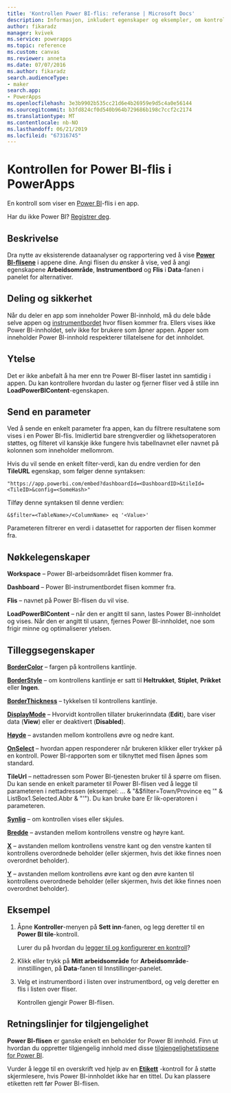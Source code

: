 ```yaml
---
title: 'Kontrollen Power BI-flis: referanse | Microsoft Docs'
description: Informasjon, inkludert egenskaper og eksempler, om kontrollen for Power BI-flis
author: fikaradz
manager: kvivek
ms.service: powerapps
ms.topic: reference
ms.custom: canvas
ms.reviewer: anneta
ms.date: 07/07/2016
ms.author: fikaradz
search.audienceType:
- maker
search.app:
- PowerApps
ms.openlocfilehash: 3e3b9902b535cc21d6e4b26959e9d5c4a0e56144
ms.sourcegitcommit: b3fd824cf0d540b964b729686b198c7ccf2c2174
ms.translationtype: MT
ms.contentlocale: nb-NO
ms.lasthandoff: 06/21/2019
ms.locfileid: "67316745"
---
```

# <a name="power-bi-tile-control-in-powerapps"></a>Kontrollen for Power BI-flis i PowerApps

En kontroll som viser en [Power BI](https://powerbi.microsoft.com)-flis i en app.

Har du ikke Power BI? [Registrer deg](https://docs.microsoft.com/power-bi/service-self-service-signup-for-power-bi).

## <a name="description"></a>Beskrivelse

Dra nytte av eksisterende dataanalyser og rapportering ved å vise **[Power BI-flisene](https://docs.microsoft.com/power-bi/service-dashboard-tiles)** i appene dine. Angi flisen du ønsker å vise, ved å angi egenskapene **Arbeidsområde**, **Instrumentbord** og **Flis** i **Data**-fanen i panelet for alternativer.

## <a name="sharing-and-security"></a>Deling og sikkerhet

Når du deler en app som inneholder Power BI-innhold, må du dele både selve appen og [instrumentbordet](https://docs.microsoft.com/power-bi/service-how-to-collaborate-distribute-dashboards-reports) hvor flisen kommer fra. Ellers vises ikke Power BI-innholdet, selv ikke for brukere som åpner appen. Apper som inneholder Power BI-innhold respekterer tillatelsene for det innholdet.

## <a name="performance"></a>Ytelse

Det er ikke anbefalt å ha mer enn tre Power BI-fliser lastet inn samtidig i appen. Du kan kontrollere hvordan du laster og fjerner fliser ved å stille inn **LoadPowerBIContent**-egenskapen.

## <a name="pass-a-parameter"></a>Send en parameter

Ved å sende en enkelt parameter fra appen, kan du filtrere resultatene som vises i en Power BI-flis. Imidlertid bare strengverdier og likhetsoperatoren støttes, og filteret vil kanskje ikke fungere hvis tabellnavnet eller navnet på kolonnen som inneholder mellomrom.

Hvis du vil sende en enkelt filter-verdi, kan du endre verdien for den **TileURL** egenskap, som følger denne syntaksen:

```
"https://app.powerbi.com/embed?dashboardId=<DashboardID>&tileId=<TileID>&config=<SomeHash>"
```

Tilføy denne syntaksen til denne verdien:

```
&$filter=<TableName>/<ColumnName> eq '<Value>'
```

Parameteren filtrerer en verdi i datasettet for rapporten der flisen kommer fra.

## <a name="key-properties"></a>Nøkkelegenskaper

**Workspace** – Power BI-arbeidsområdet flisen kommer fra.

**Dashboard** – Power BI-instrumentbordet flisen kommer fra.

**Flis** – navnet på Power BI-flisen du vil vise.

**LoadPowerBIContent** – når den er angitt til sann, lastes Power BI-innholdet og vises. Når den er angitt til usann, fjernes Power BI-innholdet, noe som frigir minne og optimaliserer ytelsen.

## <a name="additional-properties"></a>Tilleggsegenskaper

**[BorderColor](properties-color-border.md)** – fargen på kontrollens kantlinje.

**[BorderStyle](properties-color-border.md)** – om kontrollens kantlinje er satt til **Heltrukket**, **Stiplet**, **Prikket** eller **Ingen**.

**[BorderThickness](properties-color-border.md)** – tykkelsen til kontrollens kantlinje.

**[DisplayMode](properties-core.md)** – Hvorvidt kontrollen tillater brukerinndata (**Edit**), bare viser data (**View**) eller er deaktivert (**Disabled**).

**[Høyde](properties-size-location.md)** – avstanden mellom kontrollens øvre og nedre kant.

**[OnSelect](properties-core.md)** – hvordan appen responderer når brukeren klikker eller trykker på en kontroll. Power BI-rapporten som er tilknyttet med flisen åpnes som standard.

**TileUrl** – nettadressen som Power BI-tjenesten bruker til å spørre om flisen. Du kan sende en enkelt parameter til Power BI-flisen ved å legge til parameteren i nettadressen (eksempel: ... & "&$filter=Town/Province eq '" & ListBox1.Selected.Abbr & "'"). Du kan bruke bare Er lik-operatoren i parameteren.

**[Synlig](properties-core.md)** – om kontrollen vises eller skjules.

**[Bredde](properties-size-location.md)** – avstanden mellom kontrollens venstre og høyre kant.

**[X](properties-size-location.md)** – avstanden mellom kontrollens venstre kant og den venstre kanten til kontrollens overordnede beholder (eller skjermen, hvis det ikke finnes noen overordnet beholder).

**[Y](properties-size-location.md)** – avstanden mellom kontrollens øvre kant og den øvre kanten til kontrollens overordnede beholder (eller skjermen, hvis det ikke finnes noen overordnet beholder).

## <a name="example"></a>Eksempel

1. Åpne **Kontroller**-menyen på **Sett inn**-fanen, og legg deretter til en **Power BI tile**-kontroll.

    Lurer du på hvordan du [legger til og konfigurerer en kontroll](../add-configure-controls.md)?

2. Klikk eller trykk på **Mitt arbeidsområde** for **Arbeidsområde**-innstillingen, på **Data**-fanen til Innstillinger-panelet.

3. Velg et instrumentbord i listen over instrumentbord, og velg deretter en flis i listen over fliser.

    Kontrollen gjengir Power BI-flisen.

## <a name="accessibility-guidelines"></a>Retningslinjer for tilgjengelighet

**Power BI-flisen** er ganske enkelt en beholder for Power BI innhold. Finn ut hvordan du oppretter tilgjengelig innhold med disse [tilgjengelighetstipsene for Power BI](https://docs.microsoft.com/power-bi/desktop-accessibility).

Vurder å legge til en overskrift ved hjelp av en **[Etikett](control-text-box.md)** -kontroll for å støtte skjermlesere, hvis Power BI-innholdet ikke har en tittel. Du kan plassere etiketten rett før Power BI-flisen.
